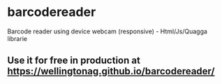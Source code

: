 # barcodereader
Barcode reader using device webcam (responsive) - Html/Js/Quagga librarie
## Use it for free in production at https://wellingtonag.github.io/barcodereader/
